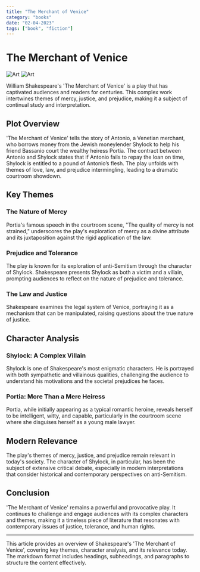 ```yaml
---
title: "The Merchant of Venice"
category: "books"
date: "02-04-2023"
tags: ["book", "fiction"]
---
```


# The Merchant of Venice

![Art](/merchant.jpeg)
![Art](/blogpost/map.jpg)

William Shakespeare's 'The Merchant of Venice' is a play that has captivated audiences and readers for centuries. This complex work intertwines themes of mercy, justice, and prejudice, making it a subject of continual study and interpretation.

## Plot Overview

'The Merchant of Venice' tells the story of Antonio, a Venetian merchant, who borrows money from the Jewish moneylender Shylock to help his friend Bassanio court the wealthy heiress Portia. The contract between Antonio and Shylock states that if Antonio fails to repay the loan on time, Shylock is entitled to a pound of Antonio’s flesh. The play unfolds with themes of love, law, and prejudice intermingling, leading to a dramatic courtroom showdown.

## Key Themes

### The Nature of Mercy

Portia's famous speech in the courtroom scene, "The quality of mercy is not strained," underscores the play's exploration of mercy as a divine attribute and its juxtaposition against the rigid application of the law.

### Prejudice and Tolerance

The play is known for its exploration of anti-Semitism through the character of Shylock. Shakespeare presents Shylock as both a victim and a villain, prompting audiences to reflect on the nature of prejudice and tolerance.

### The Law and Justice

Shakespeare examines the legal system of Venice, portraying it as a mechanism that can be manipulated, raising questions about the true nature of justice.

## Character Analysis

### Shylock: A Complex Villain

Shylock is one of Shakespeare's most enigmatic characters. He is portrayed with both sympathetic and villainous qualities, challenging the audience to understand his motivations and the societal prejudices he faces.

### Portia: More Than a Mere Heiress

Portia, while initially appearing as a typical romantic heroine, reveals herself to be intelligent, witty, and capable, particularly in the courtroom scene where she disguises herself as a young male lawyer.

## Modern Relevance

The play's themes of mercy, justice, and prejudice remain relevant in today's society. The character of Shylock, in particular, has been the subject of extensive critical debate, especially in modern interpretations that consider historical and contemporary perspectives on anti-Semitism.

## Conclusion

'The Merchant of Venice' remains a powerful and provocative play. It continues to challenge and engage audiences with its complex characters and themes, making it a timeless piece of literature that resonates with contemporary issues of justice, tolerance, and human rights.

---

This article provides an overview of Shakespeare's 'The Merchant of Venice', covering key themes, character analysis, and its relevance today. The markdown format includes headings, subheadings, and paragraphs to structure the content effectively.
